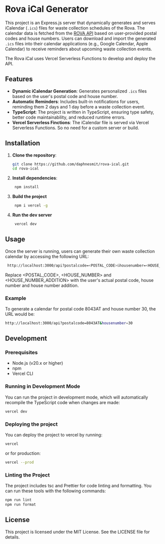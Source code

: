 # Rova iCal Generator

This project is an Express.js server that dynamically generates and serves iCalendar (`.ics`) files for waste collection schedules of the Rova. The calendar data is fetched from the [ROVA API](https://www.rova.nl/) based on user-provided postal codes and house numbers. Users can download and import the generated `.ics` files into their calendar applications (e.g., Google Calendar, Apple Calendar) to receive reminders about upcoming waste collection events.

The Rova iCal uses Vercel Serverless Functions to develop and deploy the API.

## Features

- **Dynamic iCalendar Generation**: Generates personalized `.ics` files based on the user's postal code and house number.
- **Automatic Reminders**: Includes built-in notifications for users, reminding them 2 days and 1 day before a waste collection event.
- **TypeScript**: The project is written in TypeScript, ensuring type safety, better code maintainability, and reduced runtime errors.
- **Vercel Serverless Finctions**: The iCalendar file is served via Vercel Serverless Functions. So no need for a custom server or build.

## Installation

1. **Clone the repository**:
   ```bash
   git clone https://github.com/daphnesmit/rova-ical.git
   cd rova-ical
   ```
2. **Install dependencies**:
   ```bash
    npm install
   ```
3. **Build the project**
   ```bash
    npm i vercel -g
   ```
4. **Run the dev server**
   ```bash
    vercel dev
   ```

## Usage

Once the server is running, users can generate their own waste collection calendar by accessing the following URL:

```bash
 http://localhost:3000/api?postalcode=<POSTAL_CODE>&housenumber=<HOUSE_NUMBER>&addition==<HOUSE_NUMBER_ADDITION>
```

Replace <POSTAL_CODE>, <HOUSE_NUMBER> and <HOUSE_NUMBER_ADDITION> with the user's actual postal code, house number and house number addition.

### Example

To generate a calendar for postal code 8043AT and house number 30, the URL would be:

```bash
http://localhost:3000/api?postalcode=8043AT&housenumber=30
```

## Development

### Prerequisites

- Node.js (v20.x or higher)
- npm
- Vercel CLI

### Running in Development Mode

You can run the project in development mode, which will automatically recompile the TypeScript code when changes are made:

```bash
vercel dev
```

### Deploying the project

You can deploy the project to vercel by running:

```bash
vercel
```

or for production:

```bash
vercel --prod
```

### Linting the Project

The project includes tsc and Prettier for code linting and formatting. You can run these tools with the following commands:

```bash
npm run lint
npm run format
```

## License

This project is licensed under the MIT License. See the LICENSE file for details.

